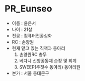 # PR_Eunseo
- 이름 : 윤은서
- 나이 : 21살
- 전공 : 컴퓨터전공심화
- RC : 손양원
- 현재 맡고 있는 직책과 동아리
  1. 손양원RC 총무
  2. 베다니 신앙공동체 순장 및 회계
  3. SWEEP(주짓수 동아리) 동아리원
- 본가 : 서울 동대문구
